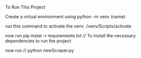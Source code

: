 To Run This Project 

Create a virtual environment using 
  python -m venv (name)

run this command to activate the venv
./venv/Scripts/activate

now run
pip instal -r requirements.txt  // To install the necessary dependencies to run the project

now run   // python newScraper.py
